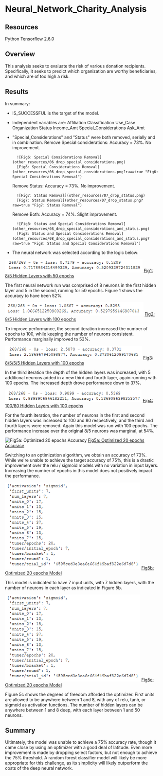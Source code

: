 # Neural_Network_Charity_Analysis


## Resources
Python Tensorflow 2.6.0


## Overview

This analysis seeks to evaluate the risk of various donation recipients.  Specifically, it seeks to predict which organization are worthy beneficiaries, and which are of too high a risk.

## Results




In summary:
- IS_SUCCESSFUL is the target of the model.
- Independent variables are:
	Affiliation
	Classification
	Use_Case
	Organization
	Status
	Income_Amt
	Special_Considerations
	Ask_Amt
- "Special_Considerations" and "Status" were both removed, serially and in combination.
	Remove Special considerations:
		Accuracy = 73%.  No improvement.
		
		![Fig6: Special Considerations Removal](other_resources/06_drop_special_considerations.png)
		[Fig6: Special Considerations Removal](other_resources/06_drop_special_considerations.png?raw=true "Fig6: Special Considerations Removal")
		
		
	Remove Status:
		Accuracy = 73%.  No improvement.
		
		![Fig7: Status Removal](other_resources/07_drop_status.png)
		[Fig7: Status Removal](other_resources/07_drop_status.png?raw=true "Fig7: Status Removal")
		

	Remove Both:
		Accuracy = 74%.  Slight improvement.
		
		![Fig8: Status and Special Considerations Removal](other_resources/08_drop_special_considerations_and_status.png)
		[Fig8: Status and Special Considerations Removal](other_resources/08_drop_special_considerations_and_status.png?raw=true "Fig8: Status and Special Considerations Removal")

- The neural network was selected according to the logic below: 


![Fig1: 8/5 Hidden Layers with 50 epochs](other_resources/01.Accuracy.png)
[Fig1: 8/5 Hidden Layers with 50 epochs](other_resources/01.Accuracy.png?raw=true "Fig1: 8/5 Hidden Layers with 50 epochs")

The first neural network run was comprised of 8 neurons in the first hidden layer and 5 in the second, running for 50 epochs.  Figure 1 shows the accuracy to have been 52%.


![Fig2: 8/5 Hidden Layers with 100 epochs](other_resources/02.Accuracy.png)
[Fig2: 8/5 Hidden Layers with 100 epochs](other_resources/02.Accuracy.png?raw=true "Fig2: 8/5 Hidden Layers with 100 epochs")

To improve performance, the second iteration increased the number of epochs to 100, while keeping the number of neurons consistent.  Performance marginally improved to 53%.


![Fig3: 8/5/5/5 Hidden Layers with 100 epochs](other_resources/03.Accuracy.png)
[Fig3: 8/5/5/5 Hidden Layers with 100 epochs](other_resources/03.Accuracy.png?raw=true "Fig3: 8/5/5/5 Hidden Layers with 100 epochs")

In the third iteration the depth of the hidden layers was increased, with 5 additional neurons added in a new third and fourth layer, again running with 100 epochs.  The increased depth drove performance down to 37%.  


![Fig4: 100/80 Hidden Layers with 100 epochs](other_resources/04.Accuracy.png)
[Fig4: 100/80 Hidden Layers with 100 epochs](other_resources/04.Accuracy.png?raw=true "Fig4: 100/80 Hidden Layers with 100 epochs")

For the fourth iteration, the number of neurons in the first and second hidden layers was increased to 100 and 80 respectively, and the third and fourth layers were removed.  Again this model was run with 100 epochs.  The performance increase over the original 8/5 neurons was marginal, at 54%. 

![Fig5a: Optimized 20 epochs Accuracy](other_resources/05b.Accuracy)
[Fig5a: Optimized 20 epochs Accuracy](other_resources/05b.Accuracy?raw=true "Fig5a: Optimized 20 epochs Accuracy")

Switching to an optimization algorithm, we obtain an accuracy of 73%.  While we're unable to achieve the target accuracy of 75%, this is a drastic improvement over the relu / sigmoid models with no variation in input layers.  Increasing the number of epochs in this model does not positively impact the performance.

![Fig5b: Optimized 20 epochs Model](other_resources/05b.Optimized_Model.png)
[Fig5b: Optimized 20 epochs Model](other_resources/05b.Optimized_Model.png?raw=true "Fig5b: Optimized 20 epochs Model")

This model is indicated to have 7 input units, with 7 hidden layers, with the number of neurons in each layer as indicated in Figure 5b.

![Fig5c: Optimized 20 epochs Model](other_resources/05b.Optimized_Model.png)
[Fig5c: Optimized 20 epochs Model](other_resources/05b.Optimized_Model.png?raw=true "Fig5c: Optimized 20 epochs Model")

Figure 5c shows the degrees of freedom afforded the optimizer.  First units are allowed to be anywhere between 1 and 8, with any of relu, tanh, or sigmoid as activation functions.  The number of hidden layers can be anywhere between 1 and 8 deep, with each layer between 1 and 50 neurons. 























## Summary

Ultimately, the model was unable to achieve a 75% accuracy rate, though it came close by using an optimizer with a good deal of latitude.  Even more improvement is made by dropping select factors, but not enough to achieve the 75% threshold.  A random forest classifier model will likely be more appropriate for this challenge, as its simplicity will likely outperform the costs of the deep neural network. 